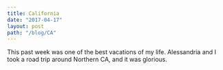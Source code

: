 ```yaml
---
title: California
date: "2017-04-17"
layout: post
path: "/blog/CA"
---
```


This past week was one of the best vacations of my life. Alessandria and I took a road trip around Northern CA, and it was glorious.
